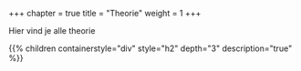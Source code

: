 +++
chapter = true
title = "Theorie"
weight = 1
+++

Hier vind je alle theorie

{{% children containerstyle="div" style="h2" depth="3" description="true" %}}
